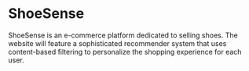 # ShoeSense
ShoeSense is an e-commerce platform dedicated to selling shoes. The website will feature a sophisticated recommender system that uses content-based filtering to personalize the shopping experience for each user.